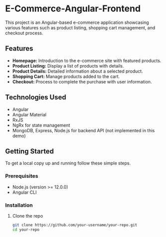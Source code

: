# E-Commerce-Angular-Frontend

This project is an Angular-based e-commerce application showcasing various features such as product listing, shopping cart management, and checkout process.

## Features

- **Homepage:** Introduction to the e-commerce site with featured products.
- **Product Listing:** Display a list of products with details.
- **Product Details:** Detailed information about a selected product.
- **Shopping Cart:** Manage products added to the cart.
- **Checkout:** Process to complete the purchase with user information.

## Technologies Used

- Angular
- Angular Material
- RxJS
- NgRx for state management
- MongoDB, Express, Node.js for backend API (not implemented in this demo)

## Getting Started

To get a local copy up and running follow these simple steps.

### Prerequisites

- Node.js (version >= 12.0.0)
- Angular CLI

### Installation

1. Clone the repo
   ```sh
   git clone https://github.com/your-username/your-repo.git
   cd your-repo
